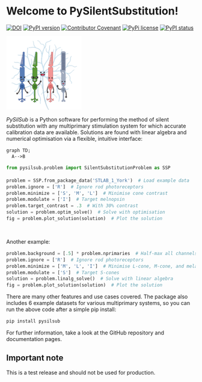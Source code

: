 Welcome to PySilentSubstitution!
================================



[![DOI](https://zenodo.org/badge/390693759.svg)](https://zenodo.org/badge/latestdoi/390693759) [![PyPI version](https://badge.fury.io/py/pysilsub.svg)](https://badge.fury.io/py/pysilsub) [![Contributor Covenant](https://img.shields.io/badge/Contributor%20Covenant-2.0-4baaaa.svg)](./CODE_OF_CONDUCT.md)  [![PyPi license](https://badgen.net/pypi/license/pip/)](https://pypi.com/project/pip/) [![PyPI status](https://img.shields.io/pypi/status/ansicolortags.svg)](https://pypi.python.org/pypi/ansicolortags/) 

<img src="https://github.com/PySilentSubstitution/pysilsub/blob/main/logo/photoreceptor_characters.png?raw=True" alt="photoreceptor-characters" width="200"/>

*PySilSub* is a Python software for performing the method of silent substitution with any multiprimary stimulation system for which accurate calibration data are available. Solutions are found with linear algebra and numerical optimisation via a flexible, intuitive interface:

```mermaid
graph TD;
  A-->B
```

```Python
from pysilsub.problem import SilentSubstitutionProblem as SSP

problem = SSP.from_package_data('STLAB_1_York')  # Load example data
problem.ignore = ['R']  # Ignore rod photoreceptors
problem.minimize = ['S', 'M', 'L']  # Minimise cone contrast
problem.modulate = ['I']  # Target melnopsin
problem.target_contrast = .3  # With 30% contrast 
solution = problem.optim_solve()  # Solve with optimisation
fig = problem.plot_solution(solution)  # Plot the solution
```

![]()

Another example: 

```Python
problem.background = [.5] * problem.nprimaries  # Half-max all channels
problem.ignore = ['R']  # Ignore rod photoreceptors
problem.minimize = ['M', 'L', 'I']  # Minimise L-cone, M-cone, and melanopsin
problem.modulate = ['S']  # Target S-cones
solution = problem.linalg_solve()  # Solve with linear algebra
fig = problem.plot_solution(solution)  # Plot the solution
```

There are many other features and use cases covered. The package also includes 6 example datasets for various multiprimary systems, so you can run the above code after a simple pip install:

```bash
pip install pysilsub
```

For further information, take a look at the GitHub repository and documentation pages. 

Important note
--------------

This is a test release and should not be used for production.

